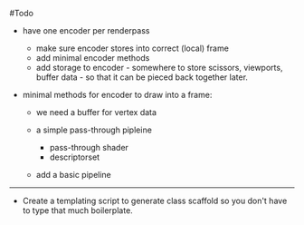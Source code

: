 #Todo

* have one encoder per renderpass
    * make sure encoder stores into correct (local) frame
    * add minimal encoder methods
    * add storage to encoder - somewhere to store scissors, viewports, buffer
      data - so that it can be pieced back together later. 
    
* minimal methods for encoder to draw into a frame: 
    * we need a buffer for vertex data
    * a simple pass-through pipleine 
        * pass-through shader
        * descriptorset
     
     * add a basic pipeline

------------------------------

* Create a templating script to generate class scaffold so you don't have to type that much boilerplate.

